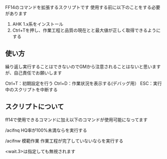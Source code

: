 FF14のコマンドを拡張するスクリプトです
使用する前に以下のことをする必要があります

1. AHK 1.x系をインストール
1. Ctrl+Tを押し、作業工程と品質の現在とと最大値が正しく取得できるようにする


## 使い方
繰り返し実行することはできないのでGMから注意されることはないと思いますが、自己責任でお願いします

Ctrl+T：初期設定を行う
Ctrl+D：作業状況を表示する(デバッグ用）
ESC：実行中のスクリプトを中断する

## スクリプトについて
ff14で使用できるコマンドに加え以下のコマンドが使用可能になってます

/acifnq <name>
HQ率が100%未満なら<name>を実行する

/acifnw 模範作業
作業工程が完了していないなら<name>を実行する

<wait.3>は指定しても無視されます
